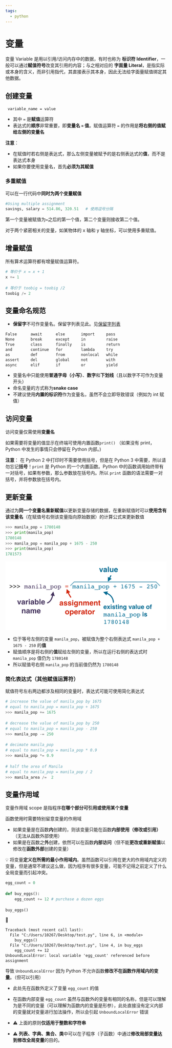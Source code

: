 ```yaml
---
tags:
  - python
---
```


# 变量
变量 Variable 是用以引用/访问内存中的数据，有时也称为 **标识符 Identifier**，一般可以通过**赋值符号**改变其引用的内容；与之相对应的 **字面量 Literal**，是指实际或本身的含义，而非引用指代，其直接表示其本身，因此无法给字面量赋值绑定其他数据。

## 创建变量
` variable_name = value`
* 其中 `=` 是**赋值**运算符
* 表达式的**顺序**非常重要，即**变量名 `=` 值**。赋值运算符 `=` 的作用是**将右侧的值赋给左侧的变量名**

**注意**：
* 在赋值时若右侧是表达式，那么左侧变量被赋予的是右侧表达式的**值**，而不是表达式本身
* 如果你要使用变量名，首先**必须为其赋值**

### 多重赋值
可以在一行代码中**同时为两个变量赋值**
```python
#Using multiple assignment
savings, salary = 514.86, 320.51   # 使用逗号分隔
```
第一个变量被赋值为`=`之后的第一个值，第二个变量则接收第二个值。

对于两个紧密相关的变量，如某物体的 x 轴和 y 轴坐标，可以使用多重赋值。

## 增量赋值
所有算术运算符都有增量赋值运算符。

```python
# 等价于 x = x + 1
x += 1

# 等价于 toobig = toobig /2
toobig /= 2
```
## 变量命名规范
* **保留字**不可作变量名。保留字列表见此。见[保留字列表](https://docs.python.org/3/reference/lexical_analysis.html#keywords)
```
False      await      else       import     pass
None       break      except     in         raise
True       class      finally    is         return
and        continue   for        lambda     try
as         def        from       nonlocal   while
assert     del        global     not        with
async      elif       if         or         yield
```
* 变量名中只能使用**普通字母（小写）**、**数字**和**下划线**（且以数字不可作为变量开头）
* 命名变量的方式称为**snake case**
* 不建议使用**内置的标识符**作为变量名，虽然不会立即导致错误（例如为 int 赋值）

## 访问变量
访问变量仅需使用**变量名**

如果需要将变量的值显示在终端可使用内置函数`print()`
（如果没有 print，Python 中发生的事情只会停留在 Python 内部。)

**注意**：
在 Python 2 中打印时不需要使用括号，但是在 Python 3 中需要，所以请勿忘记**括号**！`print` 是 Python 的一个内置函数。Python 中的函数调用始终带有一对括号，如果有参数，那么参数放在括号内。所以 `print` 函数的语法需要一对括号，并将参数放在括号内。


## 更新变量
通过为**同一个变量名重新赋值**以更新变量存储的数据，在重新赋值时可以**使用含有该变量名**（在赋值号右侧该变量指向原始数据）的计算公式来更新数值

```python
>>> manila_pop = 1780148
>>> print(manila_pop)
1780148
>>> manila_pop = manila_pop + 1675 - 250
>>> print(manila_pop)
1781573
```

![表达式赋值](./_v_images/1535551382_2321.jpg)

* 位于等号左侧的变量 `manila_pop`，被赋值为整个右侧表达式 `manila_pop + 1675 - 250` 的**值**
* 赋值顺序是将右侧的**值**赋给左侧的变量，所以在运行右侧的表达式时 `manila_pop` 值仍为 `1780148`
* 所以赋值号右侧 `manila_pop` 的当前值仍然为 `1780148`

### 简化表达式（其他赋值运算符）
赋值符号左右两边都涉及相同的变量时，表达式可能可使用简化表达式

```python
# increase the value of manila_pop by 1675
# equal to manila_pop = manila_pop + 1675
>>> manila_pop += 1675

# decrease the value of manila_pop by 250
# equal to manila_pop = manila_pop - 250
>>> manila_pop -= 250

# decimate manila_pop
# equal to manila_pop = manila_pop * 0.9
>>> manila_pop *= 0.9

# half the area of Manila
# equal to manila_pop = manila_pop / 2
>>> manila_area /=  2
```

## 变量作用域
变量作用域 scope 是指程序**在哪个部分可引用或使用某个变量**

函数使用时需要特别留意变量的作用域

* 如果变量是在函数**内**创建的，则该变量只能在函数**内部使用（修改或引用）**（无法从函数外部使用）
* 如果是在函数之**外**创建，依然可以在函数**内部访问**（但不能**更改或重新赋值**以修改在**函数外部**创建的变量）


:bulb: 将变量**定义在所需的最小作用域内**。虽然函数可以引用在更大的作用域内定义的变量，但是通常不建议这么做，因为程序有很多变量，可能不记得之前定义了什么全局变量而引起冲突。

```python
egg_count = 0

def buy_eggs():
    egg_count += 12 # purchase a dozen eggs

buy_eggs()
```

:hammer:

```shell
Traceback (most recent call last):
  File "C:/Users/10267/Desktop/test.py", line 6, in <module>
    buy_eggs()
  File "C:/Users/10267/Desktop/test.py", line 4, in buy_eggs
    egg_count += 12
UnboundLocalError: local variable 'egg_count' referenced before assignment
```

导致 `UnboundLocalError` 因为 Python 不允许函数**修改不在函数作用域内的变量**。（但可以引用）

* 此处先在函数外定义了变量 `egg_count` 的值
* 在函数内部变量 `egg_count` 虽然与函数外的变量有相同的名称，但是可以理解为是不同的变量（可以理解为函数内的变量是形参），此处直接没有定义内部的变量就对变量进行加法操作，所以会引起 `UnboundLocalError` 错误


* :warning: 上面的原则**仅适用于整数和字符串**
* :warning: **列表、字典、集合、类**中可以在子程序（子函数）中通过**修改局部变量达到修改全局变量**的目的。